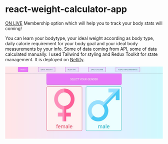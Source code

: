 # react-weight-calculator-app

[ON LIVE](https://bodygoal.tech/)
Membership option which will help you to track your body stats will coming!

You can learn your bodytype, your ideal weight according as body type, daily calorie requirement for your body goal and your ideal body measurements by your info. Some of data coming from API, some of data calculated manually. I used Tailwind for styling and Redux Toolkit for state management. It is deployed on [Netlify](https://bodygoal.tech/).

[![Weather App React](https://raw.githubusercontent.com/sinansk/personal-portfolio/main/src/images/bodygoal-app.JPG)](https://bodygoal.tech/)
